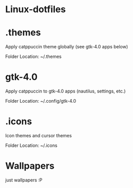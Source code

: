# Linux-dotfiles
# .themes

Apply catppuccin theme globally (see gtk-4.0 apps below)

Folder Location: ~/.themes
# gtk-4.0

Apply catppuccin to gtk-4.0 apps (nautilus, settings, etc.)

Folder Location: ~/.config/gtk-4.0
# .icons

Icon themes and cursor themes

Folder Location: ~/.icons
# Wallpapers
 just wallpapers :P
